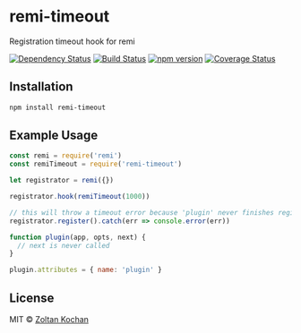 # remi-timeout

Registration timeout hook for remi

[![Dependency Status](https://david-dm.org/remijs/remi-timeout/status.svg?style=flat)](https://david-dm.org/remijs/remi-timeout)
[![Build Status](https://travis-ci.org/remijs/remi-timeout.svg?branch=master)](https://travis-ci.org/remijs/remi-timeout)
[![npm version](https://badge.fury.io/js/remi-timeout.svg)](http://badge.fury.io/js/remi-timeout)
[![Coverage Status](https://coveralls.io/repos/remijs/remi-timeout/badge.svg?branch=master&service=github)](https://coveralls.io/github/remijs/remi-timeout?branch=master)


## Installation

``` sh
npm install remi-timeout
```


## Example Usage

``` js
const remi = require('remi')
const remiTimeout = require('remi-timeout')

let registrator = remi({})

registrator.hook(remiTimeout(1000))

// this will throw a timeout error because 'plugin' never finishes registration
registrator.register().catch(err => console.error(err))

function plugin(app, opts, next) {
  // next is never called
}

plugin.attributes = { name: 'plugin' }
```


## License

MIT © [Zoltan Kochan](https://github.com/zkochan)
